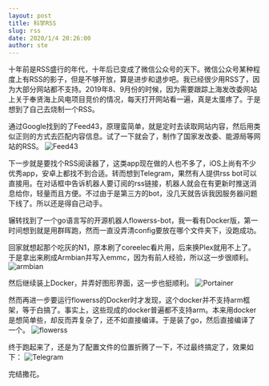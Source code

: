 ```yaml
---
layout: post
title: 科学RSS
slug: rss
date: 2020/1/4 20:26:00
author: ste
---
```


十年前是RSS盛行的年代，十年后已变成了微信公众号的天下。微信公众号某种程度上有RSS的影子，但是不够开放，算是进步和退步吧。我已经很少用RSS了，因为大部分网站都不支持。2019年8、9月份的时候，因为需要跟踪上海发改委网站上关于奉贤海上风电项目竞价的情况，每天打开网站看一遍，真是太蛋疼了。于是想到了自己去烧制一个RSS。

通过Google找到的了Feed43，原理蛮简单，就是定时去读取网站内容，然后用类似正则的方式去匹配内容信息。试了一下就会了，制作了国家发改委、能源局等网站的RSS。
![Feed43](/images/feed43.png)

下一步就是要找个RSS阅读器了，这类app现在做的人也不多了，iOS上尚有不少优秀app，安卓上都找不到合适。转而想到Telegram，果然有人提供rss bot可以直接用。在对话框中告诉机器人要订阅的rss链接，机器人就会在有更新时推送消息给你，轻量而且方便。不过由于是第三方的bot，没几天就告诉我因服务器问题下线了。所以还是得自己动手。

辗转找到了一个go语言写的开源机器人flowerss-bot，我一看有Docker版，第一时间想到就是用群晖跑，然而一直没弄清config要放在哪个文件夹下，没跑成功。

回家就想起那个吃灰的N1，原本刷了coreelec看片用，后来换Plex就用不上了。于是拿出来刷成Armbian并写入emmc，因为有前人经验，所以这一步很顺利。
![armbian](/images/armbian.jpg)

然后继续装上Docker，并弄好图形界面，这一步也挺顺利。
![Portainer](/images/portainer.jpg)

然而再进一步要运行flowerss的Docker时才发现，这个docker并不支持arm框架，等于白搞了。事实上，这些现成的docker普遍都不支持arm。本来用docker是想简单些，却反而弄复杂了，还不如直接编译。于是装了go，然后直接编译了一个。
![flowerss](/images/flowerss.jpg)

终于跑起来了，还是为了配置文件的位置折腾了一下，不过最终搞定了，效果如下：
![Telegram](/images/telegram.jpg)

完结撒花。